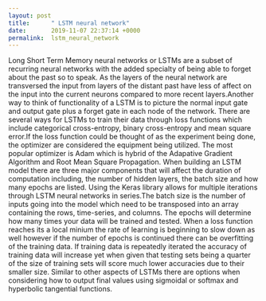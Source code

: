 ```yaml
---
layout: post
title:      " LSTM neural network"
date:       2019-11-07 22:37:14 +0000
permalink:  lstm_neural_network
---
```



Long Short Term Memory neural networks or LSTMs are a subset of recurring neural networks with the added specialty of being able to forget about the past so to speak. As the layers of the neural network are transversed the input from layers of the distant past have less of affect on the input into the current neurons compared to more recent layers.Another way to think of functionality of a LSTM is to picture the normal input gate and output gate plus a forget gate in each node of the network. 
There are several ways for LSTMs to train their data through loss functions which include categorical cross-entropy, binary cross-entropy and mean square error.If the loss function could be thought of as the experiment being done, the optimizer are considered the equipment being utilized. The most popular optimizer is Adam which is hybrid of the Adapative Gradient Algorithm and Root Mean Square Propagation.
When building an LSTM model there are three major components that will affect the duration of computation including, the number of hidden layers, the batch size and how many epochs are listed. Using the Keras library allows for multiple iterations through LSTM neural networks in series.The batch size is the number of inputs going into the model which need to be transposed into an array containing the rows, time-series, and columns.
The epochs will determine how many times your data will be trained and tested. When  a loss function reaches its a local minium the rate of learning is beginning to slow down as well however if the number of epochs is continued there can be overfitting of the training data. If training data is repeatedly iterated the accuracy of training data will increase yet when given that testing sets being a quarter of the size of training sets will score much lower accuracies due to their smaller size. Similar to other aspects of LSTMs there are options when considering how to output final values using sigmoidal or softmax and hyperbolic tangential functions.
